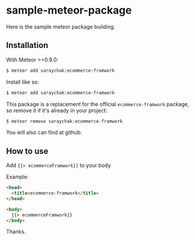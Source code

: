 sample-meteor-package
==============================

Here is the sample meteor package building.

Installation
------------

With Meteor >=0.9.0:

```sh
$ meteor add saraychak:ecommerce-framwork
```

Install like so:

```sh
$ meteor add saraychak:ecommerce-framwork
```

This package is a replacement for the official `ecommerce-framwork` package, so remove it if it's already in your project:

```sh
$ meteor remove saraychak:ecommerce-framwork
```

You will also can find at github.

How to use
----------

Add `{{> ecommerceFramwork}}` to your body

Example:

```html
<head>
  <title>ecommerce-framwork</title>
</head>

<body>
  {{> ecommerceFramwork}}
</body>
```
Thanks.
